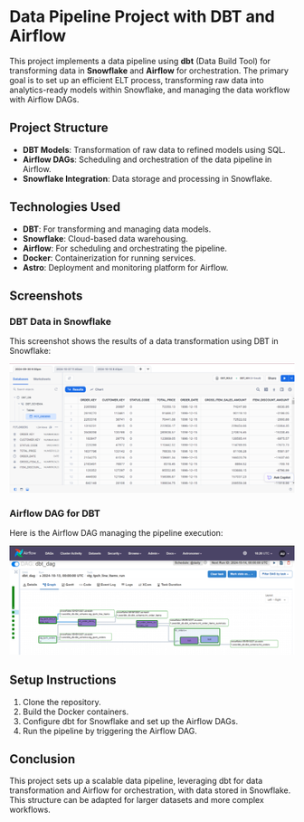 # Data Pipeline Project with DBT and Airflow

This project implements a data pipeline using **dbt** (Data Build Tool) for transforming data in **Snowflake** and **Airflow** for orchestration. The primary goal is to set up an efficient ELT process, transforming raw data into analytics-ready models within Snowflake, and managing the data workflow with Airflow DAGs.

## Project Structure

- **DBT Models**: Transformation of raw data to refined models using SQL.
- **Airflow DAGs**: Scheduling and orchestration of the data pipeline in Airflow.
- **Snowflake Integration**: Data storage and processing in Snowflake.

## Technologies Used

- **DBT**: For transforming and managing data models.
- **Snowflake**: Cloud-based data warehousing.
- **Airflow**: For scheduling and orchestrating the pipeline.
- **Docker**: Containerization for running services.
- **Astro**: Deployment and monitoring platform for Airflow.

## Screenshots

### DBT Data in Snowflake

This screenshot shows the results of a data transformation using DBT in Snowflake:

![DBT Screenshot](dbt.png)

### Airflow DAG for DBT

Here is the Airflow DAG managing the pipeline execution:

![DBT Project Screenshot](Airflow.png)

## Setup Instructions

1. Clone the repository.
2. Build the Docker containers.
3. Configure dbt for Snowflake and set up the Airflow DAGs.
4. Run the pipeline by triggering the Airflow DAG.

## Conclusion

This project sets up a scalable data pipeline, leveraging dbt for data transformation and Airflow for orchestration, with data stored in Snowflake. This structure can be adapted for larger datasets and more complex workflows.
